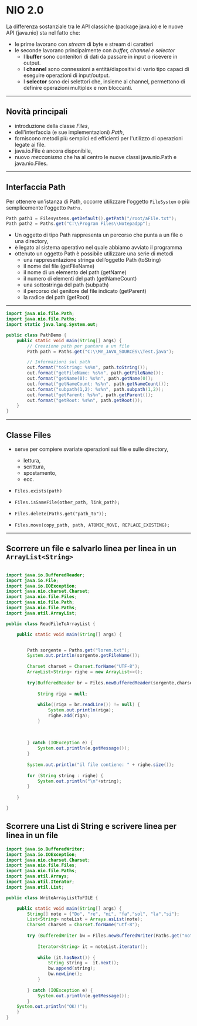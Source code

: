 # NIO 2.0

La differenza sostanziale tra le API classiche (package java.io) e le nuove API (java.nio) sta nel fatto che:

* le prime lavorano con *stream* di byte e stream di caratteri
* le seconde lavorano principalmente con *buffer, channel e selector*
  *  I **buffer** sono contenitori di dati da passare in input o ricevere in output.  
  *  I **channel** sono connessioni a entità/dispositivi di vario tipo capaci di eseguire operazioni di input/output.
  *  I **selector** sono dei selettori che, insieme ai channel, permettono di definire operazioni multiplex e non bloccanti.

---

## Novità principali

* introduzione della classe *Files*, 
* dell'interfaccia (e sue implementazioni) *Path*, 
* forniscono metodi più semplici ed efficienti per l'utilizzo di operazioni legate ai file. 
* java.io.File è ancora disponibile, 
* nuovo _meccanismo_ che ha al centro le nuove classi java.nio.Path e java.nio.Files. 

---

## Interfaccia Path

Per ottenere un'istanza di Path, occorre utilizzare l'oggetto `FileSystem` o più semplicemente l'oggetto `Paths`. 

```java
Path path1 = Filesystems.getDefault().getPath("/root/aFile.txt");
Path path2 = Paths.get("C:\\Program Files\\Notepadpp");
```

* Un oggetto di tipo Path rappresenta un percorso che punta a un file o una directory, 
* è legato al sistema operativo nel quale abbiamo avviato il programma 
* ottenuto un oggetto Path è possibile utilizzare una serie di metodi
  * una rappresentazione stringa dell’oggetto Path (toString)
  * il nome del file (getFileName)
  * il nome di un elemento del path (getName)
  * il numero di elementi del path (getNameCount)
  * una sottostringa del path (subpath)
  * il percorso del genitore del file indicato (getParent)
  * la radice del path (getRoot)

---

```java
import java.nio.file.Path;
import java.nio.file.Paths;
import static java.lang.System.out;

public class PathDemo {
	public static void main(String[] args) {
		// Creazione path per puntare a un file
		Path path = Paths.get("C:\\MY_JAVA_SOURCES\\Test.java");

		// Informazioni sul path
		out.format("toString: %s%n", path.toString());
		out.format("getFileName: %s%n", path.getFileName());
		out.format("getName(0): %s%n", path.getName(0));
		out.format("getNameCount: %s%n", path.getNameCount());
		out.format("subpath(1,2): %s%n", path.subpath(1,2));
		out.format("getParent: %s%n", path.getParent());
		out.format("getRoot: %s%n", path.getRoot());
	}
}
```

---

## Classe Files

* serve per compiere svariate operazioni sui file e sulle directory, 
  * lettura, 
  * scrittura, 
  * spostamento, 
  * ecc. 

* `Files.exists(path)`
* `Files.isSameFile(other_path, link_path);`
* `Files.delete(Paths.get("path_to"));`
* `Files.move(copy_path, path, ATOMIC_MOVE, REPLACE_EXISTING);`

---

## Scorrere un file e salvarlo linea per linea in un `ArrayList<String>`

```java

import java.io.BufferedReader;
import java.io.File;
import java.io.IOException;
import java.nio.charset.Charset;
import java.nio.file.Files;
import java.nio.file.Path;
import java.nio.file.Paths;
import java.util.ArrayList;

public class ReadFileToArrayList {

	public static void main(String[] args) {


		Path sorgente = Paths.get("lorem.txt");
		System.out.println(sorgente.getFileName());
		
		Charset charset = Charset.forName("UTF-8");
		ArrayList<String> righe = new ArrayList<>();
		
		try(BufferedReader br = Files.newBufferedReader(sorgente,charset);){
			
			String riga = null;
			
			while((riga = br.readLine()) != null) {
				System.out.println(riga);
				righe.add(riga);
			}
			
			
			
		} catch (IOException e) {
			System.out.println(e.getMessage());
		}
		
		System.out.println("il file contiene: " + righe.size());
		
		for (String string : righe) {
			System.out.println("\n"+string);
		}
		
	}

}

```


## Scorrere una List di String e scrivere linea per linea in un file

```java
import java.io.BufferedWriter;
import java.io.IOException;
import java.nio.charset.Charset;
import java.nio.file.Files;
import java.nio.file.Paths;
import java.util.Arrays;
import java.util.Iterator;
import java.util.List;

public class WriteArrayListToFILE {

	public static void main(String[] args) {
		String[] note = {"Do", "re", "mi", "fa","sol", "la","si"};
		List<String> noteList = Arrays.asList(note);
		Charset charset = Charset.forName("utf-8");
		
		try (BufferedWriter bw = Files.newBufferedWriter(Paths.get("note.txt"),charset)){
			
			Iterator<String> it = noteList.iterator();
			
			while (it.hasNext()) {
				String string =  it.next();
				bw.append(string);
				bw.newLine();
			}
			
		} catch (IOException e) {
			System.out.println(e.getMessage());
		}
	System.out.println("OK!!");
	}
}
```
